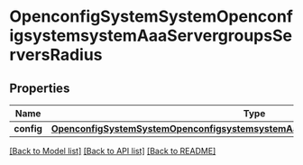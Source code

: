 # OpenconfigSystemSystemOpenconfigsystemsystemAaaServergroupsServersRadius

## Properties
Name | Type | Description | Notes
------------ | ------------- | ------------- | -------------
**config** | [**OpenconfigSystemSystemOpenconfigsystemsystemAaaServergroupsServersRadiusConfig**](OpenconfigSystemSystemOpenconfigsystemsystemAaaServergroupsServersRadiusConfig.md) |  | [optional] 

[[Back to Model list]](../README.md#documentation-for-models) [[Back to API list]](../README.md#documentation-for-api-endpoints) [[Back to README]](../README.md)


